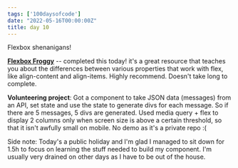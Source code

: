 ```yaml
---
tags: ['100daysofcode']
date: "2022-05-16T00:00:00Z"
title: day 10
---
```


Flexbox shenanigans!

<!--more-->

**[Flexbox Froggy](https://flexboxfroggy.com/)** -- completed this today!  it's a great resource that teaches you about the differences between various properties that work with flex, like align-content and align-items. Highly recommend. Doesn't take long to complete. 

**Volunteering project**: Got a component to take JSON data (messages) from an API, set state and use the state to generate divs for each message. So if there are 5 messages, 5 divs are generated. Used media query + flex to display 2 columns only when screen size is above a certain threshold, so that it isn't awfully small on mobile. No demo as it's a private repo :( 

Side note: Today's a public holiday and I'm glad I managed to sit down for 1.5h to focus on learning the stuff needed to build my component. I'm usually very drained on other days as I have to be out of the house. 

